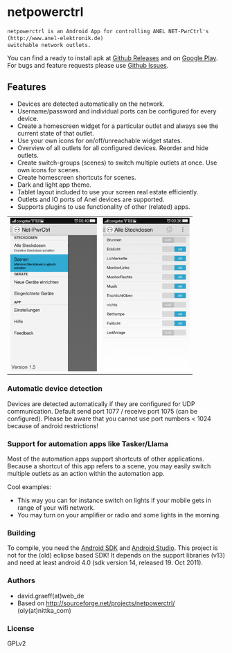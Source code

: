 # netpowerctrl
	netpowerctrl is an Android App for controlling ANEL NET-PwrCtrl's (http://www.anel-elektronik.de)
	switchable network outlets.

You can find a ready to install apk at [Github Releases](https://github.com/davidgraeff/Android-NetPowerctrl/releases)
and on [Google Play](https://play.google.com/store/apps/details?id=oly.netpowerctrl).
For bugs and feature requests please use [Github Issues](https://github.com/davidgraeff/Android-NetPowerctrl/issues).

## Features
* Devices are detected automatically on the network.
* Username/password and individual ports can be configured for every device.
* Create a homescreen widget for a particular outlet and always see the current state of that outlet.
* Use your own icons for on/off/unreachable widget states.
* Overview of all outlets for all configured devices. Reorder and hide outlets.
* Create switch-groups (scenes) to switch multiple outlets at once. Use own icons for scenes.
* Create homescreen shortcuts for scenes.
* Dark and light app theme.
* Tablet layout included to use your screen real estate efficiently.
* Outlets and IO ports of Anel devices are supported.
* Supports plugins to use functionality of other (related) apps.

<table><tr valign="top"><td>
<img width="200px" src="doc/devices.png" />
</td><td>
<img width="200px" src="doc/outlets.png" />
</td></tr></table>

### Automatic device detection
Devices are detected automatically if they are configured for UDP communication.
Default send port 1077 / receive port 1075 (can be configured). Please be aware
that you cannot use port numbers < 1024 because of android restrictions!

### Support for automation apps like Tasker/Llama
Most of the automation apps support shortcuts of other applications.
Because a shortcut of this app refers to a scene, you may easily switch multiple
outlets as an action within the automation app.

Cool examples:
* This way you can for instance switch on lights if your mobile gets in range of your wifi network.
* You may turn on your amplifier or radio and some lights in the morning.

### Building
To compile, you need the [Android SDK](http://developer.android.com/sdk)
and [Android Studio](http://developer.android.com/sdk/installing/studio.html).
This project is not for the (old) eclipse based SDK! It depends on the
support libraries (v13) and need at least android 4.0 (sdk version 14, released 19. Oct 2011).

### Authors
* david.graeff(at)web_de
* Based on http://sourceforge.net/projects/netpowerctrl/ (oly(at)nittka_com)

### License
GPLv2
